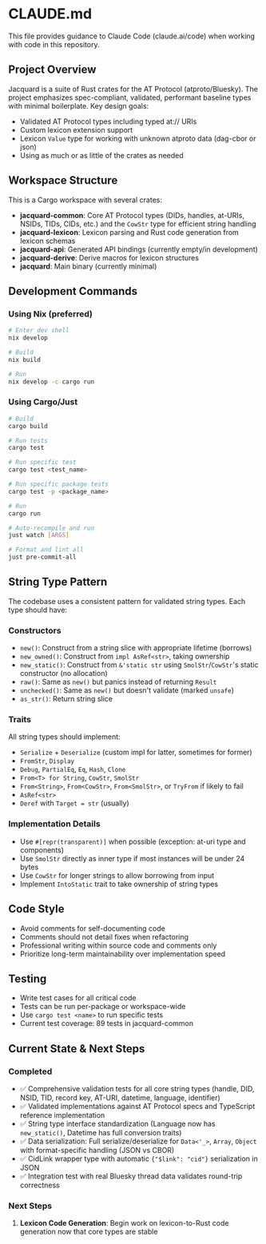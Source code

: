 # CLAUDE.md

This file provides guidance to Claude Code (claude.ai/code) when working with code in this repository.

## Project Overview

Jacquard is a suite of Rust crates for the AT Protocol (atproto/Bluesky). The project emphasizes spec-compliant, validated, performant baseline types with minimal boilerplate. Key design goals:

- Validated AT Protocol types including typed at:// URIs
- Custom lexicon extension support
- Lexicon `Value` type for working with unknown atproto data (dag-cbor or json)
- Using as much or as little of the crates as needed

## Workspace Structure

This is a Cargo workspace with several crates:

- **jacquard-common**: Core AT Protocol types (DIDs, handles, at-URIs, NSIDs, TIDs, CIDs, etc.) and the `CowStr` type for efficient string handling
- **jacquard-lexicon**: Lexicon parsing and Rust code generation from lexicon schemas
- **jacquard-api**: Generated API bindings (currently empty/in development)
- **jacquard-derive**: Derive macros for lexicon structures
- **jacquard**: Main binary (currently minimal)

## Development Commands

### Using Nix (preferred)
```bash
# Enter dev shell
nix develop

# Build
nix build

# Run
nix develop -c cargo run
```

### Using Cargo/Just
```bash
# Build
cargo build

# Run tests
cargo test

# Run specific test
cargo test <test_name>

# Run specific package tests
cargo test -p <package_name>

# Run
cargo run

# Auto-recompile and run
just watch [ARGS]

# Format and lint all
just pre-commit-all
```

## String Type Pattern

The codebase uses a consistent pattern for validated string types. Each type should have:

### Constructors
- `new()`: Construct from a string slice with appropriate lifetime (borrows)
- `new_owned()`: Construct from `impl AsRef<str>`, taking ownership
- `new_static()`: Construct from `&'static str` using `SmolStr`/`CowStr`'s static constructor (no allocation)
- `raw()`: Same as `new()` but panics instead of returning `Result`
- `unchecked()`: Same as `new()` but doesn't validate (marked `unsafe`)
- `as_str()`: Return string slice

### Traits
All string types should implement:
- `Serialize` + `Deserialize` (custom impl for latter, sometimes for former)
- `FromStr`, `Display`
- `Debug`, `PartialEq`, `Eq`, `Hash`, `Clone`
- `From<T> for String`, `CowStr`, `SmolStr`
- `From<String>`, `From<CowStr>`, `From<SmolStr>`, or `TryFrom` if likely to fail
- `AsRef<str>`
- `Deref` with `Target = str` (usually)

### Implementation Details
- Use `#[repr(transparent)]` when possible (exception: at-uri type and components)
- Use `SmolStr` directly as inner type if most instances will be under 24 bytes
- Use `CowStr` for longer strings to allow borrowing from input
- Implement `IntoStatic` trait to take ownership of string types

## Code Style

- Avoid comments for self-documenting code
- Comments should not detail fixes when refactoring
- Professional writing within source code and comments only
- Prioritize long-term maintainability over implementation speed

## Testing

- Write test cases for all critical code
- Tests can be run per-package or workspace-wide
- Use `cargo test <name>` to run specific tests
- Current test coverage: 89 tests in jacquard-common

## Current State & Next Steps

### Completed
- ✅ Comprehensive validation tests for all core string types (handle, DID, NSID, TID, record key, AT-URI, datetime, language, identifier)
- ✅ Validated implementations against AT Protocol specs and TypeScript reference implementation
- ✅ String type interface standardization (Language now has `new_static()`, Datetime has full conversion traits)
- ✅ Data serialization: Full serialize/deserialize for `Data<'_>`, `Array`, `Object` with format-specific handling (JSON vs CBOR)
- ✅ CidLink wrapper type with automatic `{"$link": "cid"}` serialization in JSON
- ✅ Integration test with real Bluesky thread data validates round-trip correctness

### Next Steps
1. **Lexicon Code Generation**: Begin work on lexicon-to-Rust code generation now that core types are stable
